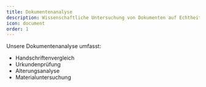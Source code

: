 ```yaml
---
title: Dokumentenanalyse
description: Wissenschaftliche Untersuchung von Dokumenten auf Echtheit und Manipulation
icon: document
order: 1
---
```


Unsere Dokumentenanalyse umfasst:

- Handschriftenvergleich
- Urkundenprüfung
- Alterungsanalyse
- Materialuntersuchung